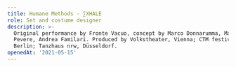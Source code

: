 ```yaml
---
title: Humane Methods - ∑XHALE
role: Set and costume designer
description: >-
  Original performance by Fronte Vacuo, concept by Marco Donnarumma, Margherita
  Pevere, Andrea Familari. Produced by Volkstheater, Vienna; CTM festival,
  Berlin; Tanzhaus nrw, Düsseldorf.
openedAt: '2021-05-15'
---
```


